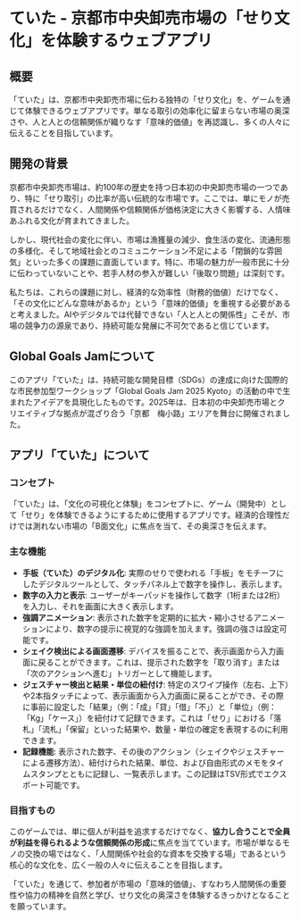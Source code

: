 # ていた - 京都市中央卸売市場の「せり文化」を体験するウェブアプリ

## 概要

「ていた」は、京都市中央卸売市場に伝わる独特の「せり文化」を、ゲームを通じて体験できるウェブアプリです。単なる取引の効率化に留まらない市場の奥深さや、人と人との信頼関係が織りなす「意味的価値」を再認識し、多くの人々に伝えることを目指しています。

## 開発の背景

京都市中央卸売市場は、約100年の歴史を持つ日本初の中央卸売市場の一つであり、特に「せり取引」の比率が高い伝統的な市場です。ここでは、単にモノが売買されるだけでなく、人間関係や信頼関係が価格決定に大きく影響する、人情味あふれる文化が育まれてきました。

しかし、現代社会の変化に伴い、市場は漁獲量の減少、食生活の変化、流通形態の多様化、そして地域社会とのコミュニケーション不足による「閉鎖的な雰囲気」といった多くの課題に直面しています。特に、市場の魅力が一般市民に十分に伝わっていないことや、若手人材の参入が難しい「後取り問題」は深刻です。

私たちは、これらの課題に対し、経済的な効率性（財務的価値）だけでなく、「その文化にどんな意味があるか」という「意味的価値」を重視する必要があると考えました。AIやデジタルでは代替できない「人と人との関係性」こそが、市場の競争力の源泉であり、持続可能な発展に不可欠であると信じています。

## Global Goals Jamについて

このアプリ「ていた」は、持続可能な開発目標（SDGs）の達成に向けた国際的な市民参加型ワークショップ「Global Goals Jam 2025 Kyoto」の活動の中で生まれたアイデアを具現化したものです。2025年は、日本初の中央卸売市場とクリエイティブな拠点が混ざり合う「京都　梅小路」エリアを舞台に開催されました。

## アプリ「ていた」について

### コンセプト

「ていた」は、「文化の可視化と体験」をコンセプトに、ゲーム（開発中）として「せり」を体験できるようにするために使用するアプリです。経済的合理性だけでは測れない市場の「B面文化」に焦点を当て、その奥深さを伝えます。

### 主な機能

*   **手板（ていた）のデジタル化**: 実際のせりで使われる「手板」をモチーフにしたデジタルツールとして、タッチパネル上で数字を操作し、表示します。
*   **数字の入力と表示**: ユーザーがキーパッドを操作して数字（1桁または2桁）を入力し、それを画面に大きく表示します。
*   **強調アニメーション**: 表示された数字を定期的に拡大・縮小させるアニメーションにより、数字の提示に視覚的な強調を加えます。強調の強さは設定可能です。
*   **シェイク検出による画面遷移**: デバイスを振ることで、表示画面から入力画面に戻ることができます。これは、提示された数字を「取り消す」または「次のアクションへ進む」トリガーとして機能します。
*   **ジェスチャー検出と結果・単位の紐付け**: 特定のスワイプ操作（左右、上下）や2本指タッチによって、表示画面から入力画面に戻ることができ、その際に事前に設定した「結果」（例：「成」「貸」「借」「不」）と「単位」（例：「Kg」「ケース」）を紐付けて記録できます。これは「せり」における「落札」「流札」「保留」といった結果や、数量・単位の確定を表現するのに利用できます。
*   **記録機能**: 表示された数字、その後のアクション（シェイクやジェスチャーによる遷移方法）、紐付けられた結果、単位、および自由形式のメモをタイムスタンプとともに記録し、一覧表示します。この記録はTSV形式でエクスポート可能です。

### 目指すもの

このゲームでは、単に個人が利益を追求するだけでなく、**協力し合うことで全員が利益を得られるような信頼関係の形成**に焦点を当てています。市場が単なるモノの交換の場ではなく、「人間関係や社会的な資本を交換する場」であるという核心的な文化を、広く一般の人々に伝えることを目指します。

「ていた」を通じて、参加者が市場の「意味的価値」、すなわち人間関係の重要性や協力の精神を自然と学び、せり文化の奥深さを体験するきっかけとなることを願っています。